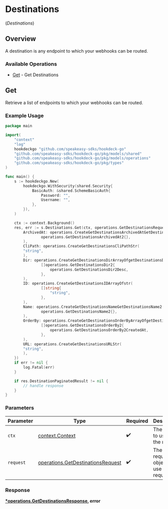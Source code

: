 # Destinations
(*Destinations*)

## Overview

A destination is any endpoint to which your webhooks can be routed.

### Available Operations

* [Get](#get) - Get Destinations

## Get

Retrieve a list of endpoints to which your webhooks can be routed.

### Example Usage

```go
package main

import(
	"context"
	"log"
	hookdeckgo "github.com/speakeasy-sdks/hookdeck-go"
	"github.com/speakeasy-sdks/hookdeck-go/pkg/models/shared"
	"github.com/speakeasy-sdks/hookdeck-go/pkg/models/operations"
	"github.com/speakeasy-sdks/hookdeck-go/pkg/types"
)

func main() {
    s := hookdeckgo.New(
        hookdeckgo.WithSecurity(shared.Security{
            BasicAuth: &shared.SchemeBasicAuth{
                Password: "",
                Username: "",
            },
        }),
    )

    ctx := context.Background()
    res, err := s.Destinations.Get(ctx, operations.GetDestinationsRequest{
        ArchivedAt: operations.CreateGetDestinationsArchivedAtGetDestinationsArchivedAt2(
                operations.GetDestinationsArchivedAt2{},
        ),
        CliPath: operations.CreateGetDestinationsCliPathStr(
        "string",
        ),
        Dir: operations.CreateGetDestinationsDirArrayOfgetDestinationsDir2(
                []operations.GetDestinationsDir2{
                    operations.GetDestinationsDir2Desc,
                },
        ),
        ID: operations.CreateGetDestinationsIDArrayOfstr(
                []string{
                    "string",
                },
        ),
        Name: operations.CreateGetDestinationsNameGetDestinationsName2(
                operations.GetDestinationsName2{},
        ),
        OrderBy: operations.CreateGetDestinationsOrderByArrayOfgetDestinationsOrderBy2(
                []operations.GetDestinationsOrderBy2{
                    operations.GetDestinationsOrderBy2CreatedAt,
                },
        ),
        URL: operations.CreateGetDestinationsURLStr(
        "string",
        ),
    })
    if err != nil {
        log.Fatal(err)
    }

    if res.DestinationPaginatedResult != nil {
        // handle response
    }
}
```

### Parameters

| Parameter                                                                              | Type                                                                                   | Required                                                                               | Description                                                                            |
| -------------------------------------------------------------------------------------- | -------------------------------------------------------------------------------------- | -------------------------------------------------------------------------------------- | -------------------------------------------------------------------------------------- |
| `ctx`                                                                                  | [context.Context](https://pkg.go.dev/context#Context)                                  | :heavy_check_mark:                                                                     | The context to use for the request.                                                    |
| `request`                                                                              | [operations.GetDestinationsRequest](../../models/operations/getdestinationsrequest.md) | :heavy_check_mark:                                                                     | The request object to use for the request.                                             |


### Response

**[*operations.GetDestinationsResponse](../../models/operations/getdestinationsresponse.md), error**

